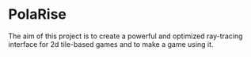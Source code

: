 # PolaRise

The aim of this project is to create a powerful and optimized ray-tracing interface for 2d tile-based games and to make a game using it.

